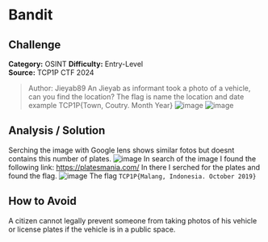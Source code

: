 # Bandit
## Challenge
**Category:** OSINT
**Difficulty:** Entry-Level  
**Source:** TCP1P CTF 2024 
> Author: Jieyab89
> An Jieyab as informant took a photo of a vehicle, can you find the location?
> The flag is name the location and date example TCP1P{Town, Coutry. Month Year}
![image](https://github.com/user-attachments/assets/bf33d182-f361-4331-82d6-50313d2c7e25)
![image](https://github.com/user-attachments/assets/3f17f1ed-a921-4eb0-bdc1-01add49231d5)
## Analysis / Solution
Serching the image with Google lens shows similar fotos but doesnt contains this number of plates.
![image](https://github.com/user-attachments/assets/5fcd5f89-94c7-499f-a7f6-986817c3c983)
In search of the image I found the following link: https://platesmania.com/ 
In there I serched for the plates and found the flag.
![image](https://github.com/user-attachments/assets/fbdf258b-2708-46b4-a27a-333dcb0e8024)
The flag `TCP1P{Malang, Indonesia. October 2019}`
## How to Avoid
A citizen cannot legally prevent someone from taking photos of his vehicle or license plates if the vehicle is in a public space.
